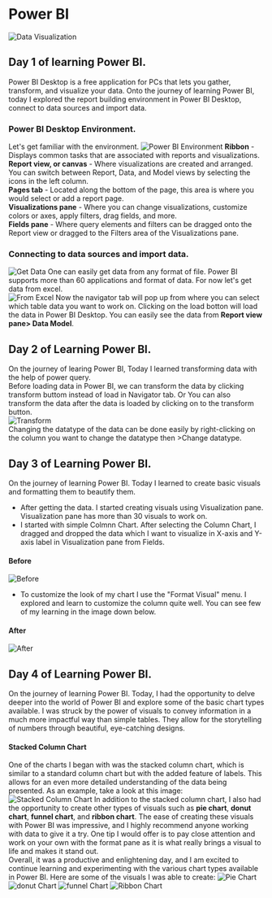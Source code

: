 # **Power BI**
![Data Visualization](https://github.com/SumitxThokar/LearningPowerBI/blob/main/images/pexels-lukas-590022%20(1).jpg)
## Day 1 of learning Power BI.
Power BI Desktop is a free application for PCs that lets you gather, transform, and visualize your data. Onto the journey of learning Power BI, today I explored the report building environment in Power BI Desktop, connect to data sources and import data.  <br>
### Power BI Desktop Environment.
Let's get familiar with the environment.
![Power BI Environment](https://github.com/SumitxThokar/LearningPowerBI/blob/main/images/02-power-bi-desktop-areas.png)
**Ribbon** - Displays common tasks that are associated with reports and visualizations.<br>
**Report view, or canvas** - Where visualizations are created and arranged. You can switch between Report, Data, and Model views by selecting the icons in the left column.<br>
**Pages tab** - Located along the bottom of the page, this area is where you would select or add a report page.<br>
**Visualizations pane** - Where you can change visualizations, customize colors or axes, apply filters, drag fields, and more.<br>
**Fields pane** - Where query elements and filters can be dragged onto the Report view or dragged to the Filters area of the Visualizations pane.<br>

### Connecting to data sources and import data.
![Get Data](https://github.com/SumitxThokar/LearningPowerBI/blob/main/images/data_soruce.png)
One can easily get data from any format of file. Power BI supports more than 60 applications and format of data. For now let's get data from excel. <br>
![From Excel](https://github.com/SumitxThokar/LearningPowerBI/blob/main/images/getdatafromexcel.png)
Now the navigator tab will pop up from where you can select which table data you want to work on. Clicking on the load botton will load the data in Power BI Desktop.
You can easily see the data from **Report view pane> Data Model**. <br>
## Day 2 of Learning Power BI.
On the journey of learing Power BI, Today I learned transforming data with the help of power query.<br>
Before loading data in Power BI, we can transform the data by clicking transform buttom instead of load in Navigator tab. Or You can also transform the data after the data is loaded by clicking on to the transform button.<br>
![Transform](https://github.com/SumitxThokar/LearningPowerBI/blob/main/images/powerBI11.png)<br>
Changing the datatype of the data can be done easily by right-clicking on the column you want to change the datatype then >Change datatype.
<br>
## Day 3 of Learning Power BI.
On the journey of learning Power BI. Today I learned to create basic visuals and formatting them to beautify them.<br>
- After getting the data. I started creating visuals using Visualization pane. Visualization pane has more than 30 visuals to work on. 
- I started with simple Colmnn Chart. After selecting the Column Chart, I dragged and dropped the data which I want to visualize in X-axis and Y-axis label in Visualization pane from Fields. <br>
#### Before 
![Before](https://github.com/SumitxThokar/LearningPowerBI/blob/main/images/salesvscategory.png)
- To customize the look of my chart I use the "Format Visual" menu. I explored and learn to customize the column quite well. You can see few of my learning in the image down below.
#### After
![After](https://github.com/SumitxThokar/LearningPowerBI/blob/main/images/onmyown.png)

## Day 4 of Learning Power BI.
On the journey of learning Power BI. Today, I had the opportunity to delve deeper into the world of Power BI and explore some of the basic chart types available. I was struck by the power of visuals to convey information in a much more impactful way than simple tables. They allow for the storytelling of numbers through beautiful, eye-catching designs.<br>
#### Stacked Column Chart
One of the charts I began with was the stacked column chart, which is similar to a standard column chart but with the added feature of labels. This allows for an even more detailed understanding of the data being presented. As an example, take a look at this image:
![Stacked Column Chart](https://github.com/SumitxThokar/LearningPowerBI/blob/main/images/visual1.png)
In addition to the stacked column chart, I also had the opportunity to create other types of visuals such as **pie chart**, **donut chart**, **funnel chart**, and **ribbon chart**. The ease of creating these visuals with Power BI was impressive, and I highly recommend anyone working with data to give it a try. One tip I would offer is to pay close attention and work on your own with the format pane as it is what really brings a visual to life and makes it stand out.
<br>
Overall, it was a productive and enlightening day, and I am excited to continue learning and experimenting with the various chart types available in Power BI. Here are some of the visuals I was able to create:
![Pie Chart](https://github.com/SumitxThokar/LearningPowerBI/blob/main/images/visual2.png)
![donut Chart](https://github.com/SumitxThokar/LearningPowerBI/blob/main/images/visual3.png)
![funnel Chart](https://github.com/SumitxThokar/LearningPowerBI/blob/main/images/visual4.png)
![Ribbon Chart](https://github.com/SumitxThokar/LearningPowerBI/blob/main/images/visual5.png)
